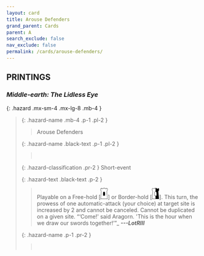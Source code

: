 ```yaml
---
layout: card
title: Arouse Defenders
grand_parent: Cards
parent: A
search_exclude: false
nav_exclude: false
permalink: /cards/arouse-defenders/
---
```


## PRINTINGS


### _Middle-earth: The Lidless Eye_

{: .hazard .mx-sm-4 .mx-lg-8 .mb-4 }
> {: .hazard-name .mb-4 .p-1 .pl-2 }
> > <div class="hazard-mp"></div>
> > <div class="card-name">Arouse Defenders</div>
>
> {: .hazard-name .black-text .p-1 .pl-2 }
> > &nbsp;
>
> {: .hazard-classification .pr-2 }
> Short-event
>
> {: .hazard-text .black-text .p-2 }
> > Playable on a Free-hold \[![](/assets/images/free-hold.svg)] or Border-hold \[![](/assets/images/border-hold.svg)]. This turn, the prowess of one automatic-attack (your choice) at target site is increased by 2 and cannot be canceled. Cannot be duplicated on a given site.   “‘Come!' said Aragorn. 'This is the hour when we draw our swords together!’”_ ***---&NoBreak;LotRIII*** 
>
> {: .hazard-name .p-1 .pr-2 }
> > <div class="card-shield"></div>
> > <div class="card-corruption">&nbsp;</div>
